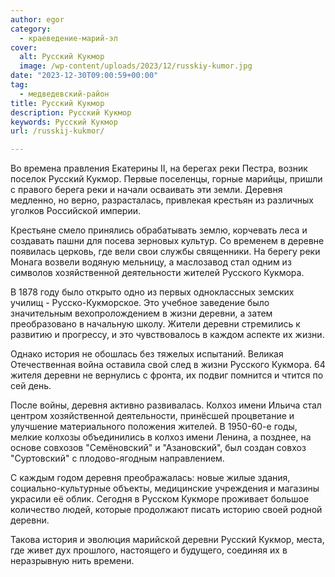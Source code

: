 ```yaml
---
author: egor
category:
  - краеведение-марий-эл
cover:
  alt: Русский Кукмор
  image: /wp-content/uploads/2023/12/russkiy-kumor.jpg
date: "2023-12-30T09:00:59+00:00"
tag:
  - медведевский-район
title: Русский Кукмор
description: Русский Кукмор
keywords: Русский Кукмор
url: /russkij-kukmor/

---
```

Во времена правления Екатерины II, на берегах реки Пестра, возник поселок Русский Кукмор. Первые поселенцы, горные марийцы, пришли с правого берега реки и начали осваивать эти земли. Деревня медленно, но верно, разрасталась, привлекая крестьян из различных уголков Российской империи.

Крестьяне смело принялись обрабатывать землю, корчевать леса и создавать пашни для посева зерновых культур. Со временем в деревне появилась церковь, где вели свои службы священники. На берегу реки Монага возвели водяную мельницу, а маслозавод стал одним из символов хозяйственной деятельности жителей Русского Кукмора.

В 1878 году было открыто одно из первых одноклассных земских училищ - Русско-Кукморское. Это учебное заведение было значительным вехопролождением в жизни деревни, а затем преобразовано в начальную школу. Жители деревни стремились к развитию и прогрессу, и это чувствовалось в каждом аспекте их жизни.

Однако история не обошлась без тяжелых испытаний. Великая Отечественная война оставила свой след в жизни Русского Кукмора. 64 жителя деревни не вернулись с фронта, их подвиг помнится и чтится по сей день.

После войны, деревня активно развивалась. Колхоз имени Ильича стал центром хозяйственной деятельности, принёсшей процветание и улучшение материального положения жителей. В 1950-60-е годы, мелкие колхозы объединились в колхоз имени Ленина, а позднее, на основе совхозов "Семёновский" и "Азановский", был создан совхоз "Суртовский" с плодово-ягодным направлением.

С каждым годом деревня преображалась: новые жилые здания, социально-культурные объекты, медицинские учреждения и магазины украсили её облик. Сегодня в Русском Кукморе проживает большое количество людей, которые продолжают писать историю своей родной деревни.

Такова история и эволюция марийской деревни Русский Кукмор, места, где живет дух прошлого, настоящего и будущего, соединяя их в неразрывную нить времени.
